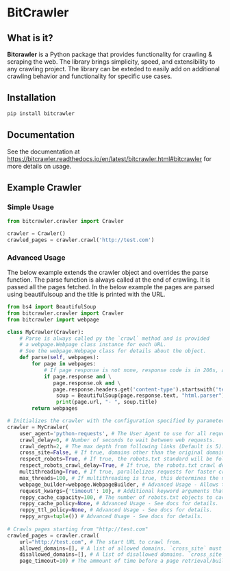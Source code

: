 # BitCrawler
## What is it?
**Bitcrawler** is a Python package that provides functionality for crawling & scraping the web. The library brings simplicity, speed, and extensibility to any crawling project.
The library can be exteded to easily add on additional crawling behavior and functionality for specific use cases.


## Installation
```sh
pip install bitcrawler
```

## Documentation

See the documentation at https://bitcrawler.readthedocs.io/en/latest/bitcrawler.html#bitcrawler for more details on usage.

## Example Crawler

### Simple Usage

```py
from bitcrawler.crawler import Crawler

crawler = Crawler()
crawled_pages = crawler.crawl('http://test.com')

```

### Advanced Usage

The below example extends the crawler object and overrides the parse function.
The parse function is always called at the end of crawling. It is passed all the pages fetched.
In the below example the pages are parsed using beautifulsoup and the title is printed with the URL.


```py
from bs4 import BeautifulSoup
from bitcrawler.crawler import Crawler
from bitcrawler import webpage

class MyCrawler(Crawler):
    # Parse is always called py the `crawl` method and is provided
    # a webpage.Webpage class instance for each URL.
    # See the webpage.Webpage class for details about the object.
    def parse(self, webpages):
        for page in webpages:
            # If page response is not none, response code is in 200s, and document is html.
            if page.response and \
               page.response.ok and \
               page.response.headers.get('content-type').startswith('text/html'):
                soup = BeautifulSoup(page.response.text, "html.parser")
                print(page.url, "- ", soup.title) 
        return webpages

# Initializes the crawler with the configuration specified by parameters.
crawler = MyCrawler(
    user_agent='python-requests', # The User Agent to use for all requests.
    crawl_delay=0, # Number of seconds to wait between web requests.
    crawl_depth=2, # The max depth from following links (Default is 5).
    cross_site=False, # If true, domains other than the original domain can be crawled.
    respect_robots=True, # If true, the robots.txt standard will be followed.
    respect_robots_crawl_delay=True, # If true, the robots.txt crawl delay will be followed.
    multithreading=True, # If true, parallelizes requests for faster crawling.
    max_threads=100, # If multithreading is true, this determines the number of threads.
    webpage_builder=webpage.WebpageBuilder, # Advanced Usage - Allows the WebpageBuilder class to be overridden to allow modificaion.
    request_kwargs={'timeout': 10}, # Additional keyword arguments that you would like to pass into any request made.
    reppy_cache_capacity=100, # The number of robots.txt objects to cache. Eliminates the need to fetch robots.txt file many times.
    reppy_cache_policy=None, # Advanced Usage - See docs for details.
    reppy_ttl_policy=None, # Advanced Usage - See docs for details.
    reppy_args=tuple()) # Advanced Usage - See docs for details.
 
# Crawls pages starting from "http://test.com"
crawled_pages = crawler.crawl(
    url="http://test.com", # The start URL to crawl from.
    allowed_domains=[], # A list of allowed domains. `cross_site` must be True. Ex. ['python.org',...]
    disallowed_domains=[], # A list of disallowed domains. `cross_site` must be True and `allowed_domains` empty.
    page_timeout=10) # The ammount of time before a page retrieval/build times out.
 
```
